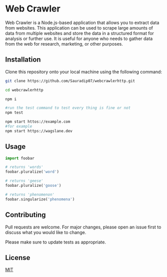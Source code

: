 # Web Crawler
Web Crawler is a Node.js-based application that allows you to extract data from websites. This application can be used to scrape large amounts of data from multiple websites and store the data in a structured format for analysis or further use. It is useful for anyone who needs to gather data from the web for research, marketing, or other purposes.



## Installation
Clone this repository onto your local machine using the following command:

```bash
git clone https://github.com/Sauradip07/webcrawlerhttp.git

cd webcrawlerhttp

npm i

#run the test command to test every thing is fine or not
npm test

npm start httos://example.com
#for example
npm start https://wagslane.dev

```

## Usage

```python
import foobar

# returns 'words'
foobar.pluralize('word')

# returns 'geese'
foobar.pluralize('goose')

# returns 'phenomenon'
foobar.singularize('phenomena')
```

## Contributing

Pull requests are welcome. For major changes, please open an issue first
to discuss what you would like to change.

Please make sure to update tests as appropriate.

## License

[MIT](https://choosealicense.com/licenses/mit/)
